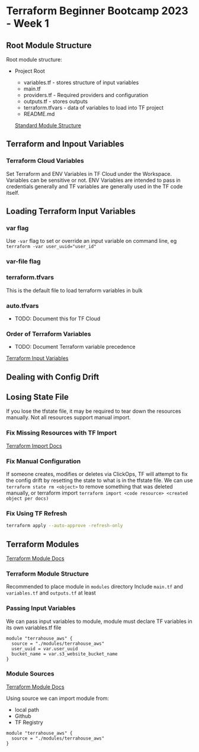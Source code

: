 # Terraform Beginner Bootcamp 2023 - Week 1

## Root Module Structure

Root module structure:

- Project Root
  - variables.tf - stores structure of input variables
  - main.tf
  - providers.tf - Required providers and configuration
  - outputs.tf - stores outputs
  - terraform.tfvars - data of variables to load into TF project
  - README.md
 
  [Standard Module Structure](https://developer.hashicorp.com/terraform/language/modules/develop/structure)
## Terraform and Inpout Variables

### Terraform Cloud Variables

Set Terraform and ENV Variables in TF Cloud under the Workspace. Variables can be sensitive or not. ENV Variables are intended to pass in credentials generally and TF variables are generally used in the TF code itself.

## Loading Terraform Input Variables

### var flag
Use `-var` flag to set or override an input variable on command line, eg `terraform -var user_uuid="user_id"`

### var-file flag

### terraform.tfvars
This is the default file to load terraform variables in bulk

### auto.tfvars

- TODO: Document this for TF Cloud

### Order of Terraform Variables

- TODO: Document Terraform variable precedence

[Terraform Input Variables](https://developer.hashicorp.com/terraform/language/values/variables)

## Dealing with Config Drift

## Losing State File
If you lose the tfstate file, it may be required to tear down the resources manually. Not all resources support manual import.

### Fix Missing Resources with TF Import
[Terraform Import Docs](https://developer.hashicorp.com/terraform/cli/import)


### Fix Manual Configuration
If someone creates, modifies or deletes via ClickOps, TF will attempt to fix the config drift by resetting the state to what is in the tfstate file.
We can use `terraform state rm <object>` to remove something that was deleted manually, or terraform import `terraform import <code resource> <created object per docs)`

### Fix Using TF Refresh
```sh
terraform apply --auto-approve -refresh-only
```


## Terraform Modules
[Terraform Module Docs](https://developer.hashicorp.com/terraform/language/modules)

### Terraform Module Structure
Recommended to place module in `modules` directory
Include `main.tf` and `variables.tf` and `outputs.tf` at least

### Passing Input Variables

We can pass input variables to module, module must declare TF variables in its own variables.tf file
```
module "terrahouse_aws" {
  source = "./modules/terrahouse_aws"
  user_uuid = var.user_uuid
  bucket_name = var.s3_website_bucket_name
}
```

### Module Sources
[Terraform Module Docs](https://developer.hashicorp.com/terraform/language/modules/sources)

Using source we can import module from:
- local path
- Github
- TF Registry

```
module "terrahouse_aws" {
  source = "./modules/terrahouse_aws"
}
```

